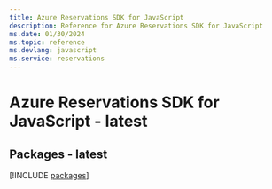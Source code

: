 ```yaml
---
title: Azure Reservations SDK for JavaScript
description: Reference for Azure Reservations SDK for JavaScript
ms.date: 01/30/2024
ms.topic: reference
ms.devlang: javascript
ms.service: reservations
---
```

# Azure Reservations SDK for JavaScript - latest
## Packages - latest
[!INCLUDE [packages](reservations-index.md)]